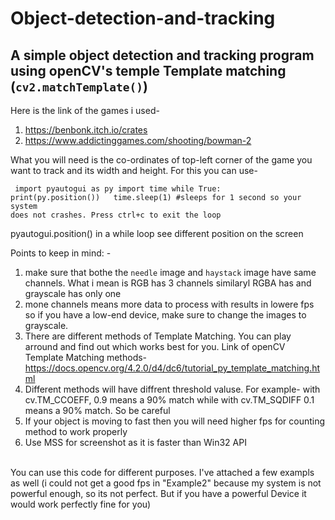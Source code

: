 # Object-detection-and-tracking
<h2>A simple object detection and tracking program using openCV's temple Template matching (<code>cv2.matchTemplate()</code>)</h2>  

Here is the link of the games i used-
  1) https://benbonk.itch.io/crates
  2) https://www.addictinggames.com/shooting/bowman-2

What you will need is the co-ordinates of top-left corner of the game you want to track and its width and height.
For this you can use- <code><pre>
import pyautogui as py 
import time
while True:
&#160; print(py.position())
&#160; time.sleep(1)  #sleeps for 1 second so your system does not crashes. Press ctrl+c to exit the loop
</code></pre>
pyautogui.position() in a while loop see different position on the screen

Points to keep in mind: -
  1) make sure that bothe the `needle` image and `haystack` image have same channels. What i mean is RGB has 3 channels similaryl RGBA has and grayscale has only one
  2) mone channels means more data to process with results in lowere fps so if you have a low-end device, make sure to change the images to grayscale.
  3) There are different methods of Template Matching. You can play arround and find out which works best for you.  Link of openCV Template Matching methods- https://docs.opencv.org/4.2.0/d4/dc6/tutorial_py_template_matching.html
  4) Different methods will have diffrent threshold valuse. For example- with cv.TM_CCOEFF, 0.9 means a 90% match while with cv.TM_SQDIFF 0.1 means a 90% match. So be careful
  5) If your object is moving to fast then you will need higher fps for counting method to work properly
  6) Use MSS for screenshot as it is faster than Win32 API 
<br>
You can use this code for different purposes. I've attached a few exampls as well (i could not get a good fps in "Example2" because my system is not powerful enough, so its not perfect. But if you have a powerful Device it would work perfectly fine for you)
